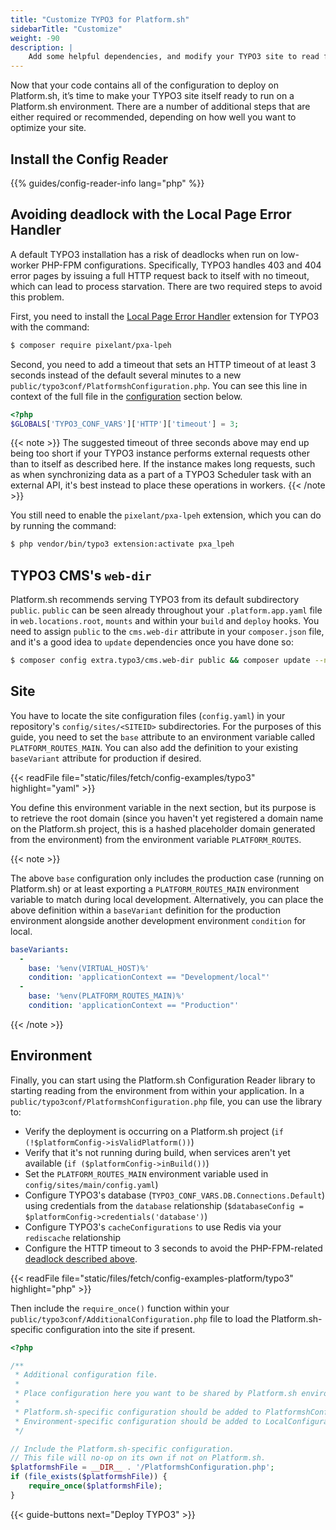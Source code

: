 ```yaml
---
title: "Customize TYPO3 for Platform.sh"
sidebarTitle: "Customize"
weight: -90
description: |
    Add some helpful dependencies, and modify your TYPO3 site to read from a Platform.sh environment.
---
```


Now that your code contains all of the configuration to deploy on Platform.sh,
it’s time to make your TYPO3 site itself ready to run on a Platform.sh environment.
There are a number of additional steps that are either required or recommended,
depending on how well you want to optimize your site.

## Install the Config Reader

{{% guides/config-reader-info lang="php" %}}

## Avoiding deadlock with the Local Page Error Handler

A default TYPO3 installation has a risk of deadlocks when run on low-worker PHP-FPM configurations.
Specifically, TYPO3 handles 403 and 404 error pages by issuing a full HTTP request back to itself with no timeout,
which can lead to process starvation.
There are two required steps to avoid this problem.

First, you need to install the [Local Page Error Handler](https://extensions.typo3.org/extension/pxa_lpeh/) extension for TYPO3 with the command:

```bash
$ composer require pixelant/pxa-lpeh
```

Second, you need to add a timeout that sets an HTTP timeout of at least 3 seconds instead of the default several minutes to a new `public/typo3conf/PlatformshConfiguration.php`.
You can see this line in context of the full file in the [configuration](#environment) section below.

```php
<?php
$GLOBALS['TYPO3_CONF_VARS']['HTTP']['timeout'] = 3;
```

{{< note >}}
The suggested timeout of three seconds above may end up being too short
if your TYPO3 instance performs external requests other than to itself as described here.
If the instance makes long requests,
such as when synchronizing data as a part of a TYPO3 Scheduler task with an external API,
it's best instead to place these operations in workers.
{{< /note >}}

You still need to enable the `pixelant/pxa-lpeh` extension,
which you can do by running the command:

```bash
$ php vendor/bin/typo3 extension:activate pxa_lpeh
```

## TYPO3 CMS's `web-dir`

Platform.sh recommends serving TYPO3 from its default subdirectory `public`.
`public` can be seen already throughout your `.platform.app.yaml` file in `web.locations.root`, `mounts`
and within your `build` and `deploy` hooks.
You need to assign `public` to the `cms.web-dir` attribute in your `composer.json` file,
and it's a good idea to `update` dependencies once you have done so:

```bash
$ composer config extra.typo3/cms.web-dir public && composer update --no-scripts
```

## Site

You have to locate the site configuration files (`config.yaml`) in your repository's `config/sites/<SITEID>` subdirectories.
For the purposes of this guide, you need to set the `base` attribute to an environment variable called `PLATFORM_ROUTES_MAIN`.
You can also add the definition to your existing `baseVariant` attribute for production if desired.

{{< readFile file="static/files/fetch/config-examples/typo3" highlight="yaml" >}}

You define this environment variable in the next section,
but its purpose is to retrieve the root domain
(since you haven't yet registered a domain name on the Platform.sh project,
this is a hashed placeholder domain generated from the environment)
from the environment variable `PLATFORM_ROUTES`.

{{< note >}}

The above `base` configuration only includes the production case (running on Platform.sh)
or at least exporting a `PLATFORM_ROUTES_MAIN` environment variable to match during local development.
Alternatively, you can place the above definition within a `baseVariant` definition for the production environment
alongside another development environment `condition` for local.

```yaml
baseVariants:
  -
    base: '%env(VIRTUAL_HOST)%'
    condition: 'applicationContext == "Development/local"'
  -
    base: '%env(PLATFORM_ROUTES_MAIN)%'
    condition: 'applicationContext == "Production"'
```

{{< /note >}}

## Environment

Finally, you can start using the Platform.sh Configuration Reader library
to starting reading from the environment from within your application.
In a `public/typo3conf/PlatformshConfiguration.php` file, you can use the library to:

- Verify the deployment is occurring on a Platform.sh project (`if (!$platformConfig->isValidPlatform())`)
- Verify that it's not running during build,
  when services aren't yet available (`if ($platformConfig->inBuild())`)
- Set the `PLATFORM_ROUTES_MAIN` environment variable used in `config/sites/main/config.yaml`)
- Configure TYPO3's database (`TYPO3_CONF_VARS.DB.Connections.Default`) using credentials from the `database` relationship
  (`$databaseConfig = $platformConfig->credentials('database')`)
- Configure TYPO3's `cacheConfigurations` to use Redis via your `rediscache` relationship
- Configure the HTTP timeout to 3 seconds
  to avoid the PHP-FPM-related [deadlock described above](#avoiding-deadlock-with-the-local-page-error-handler).

{{< readFile file="static/files/fetch/config-examples-platform/typo3" highlight="php" >}}

Then include the `require_once()` function within your `public/typo3conf/AdditionalConfiguration.php` file to load the Platform.sh-specific configuration into the site if present.

```php
<?php

/**
 * Additional configuration file.
 *
 * Place configuration here you want to be shared by Platform.sh environments and local development.
 *
 * Platform.sh-specific configuration should be added to PlatformshConfiguration.php.
 * Environment-specific configuration should be added to LocalConfiguration.php as normal.
 */

// Include the Platform.sh-specific configuration.
// This file will no-op on its own if not on Platform.sh.
$platformshFile = __DIR__ . '/PlatformshConfiguration.php';
if (file_exists($platformshFile)) {
    require_once($platformshFile);
}
```

{{< guide-buttons next="Deploy TYPO3" >}}
